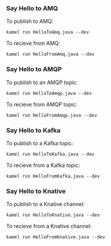 ### Say Hello to AMQ

To publish to AMQ: 

```kamel run HelloToAmq.java --dev```

To recieve from AMQ: 

```kamel run HelloFromAmq.java --dev```

### Say Hello to AMQP

To publish to an AMQP topic: 

```kamel run HelloToAmqp.java --dev```

To recieve from AMQP topic: 

```kamel run HelloFromAmqp.java --dev```

### Say Hello to Kafka

To publish to a Kafka topic: 

```kamel run HelloToKafka.java --dev```

To recieve from a Kafka topic: 

```kamel run HelloFromKafka.java --dev```

### Say Hello to Knative

To publish to a Knative channel: 

```kamel run HelloToKnative.java --dev```

To recieve from a Knative channel: 

```kamel run HelloFromKnative.java --dev```